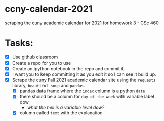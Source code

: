 # ccny-calendar-2021
scraping the cuny academic calendar for 2021 for homework 3 - CSc 460

# Tasks:
- [x] Use github classroom
- [x] Create a repo for you to use
- [x] Create an ipython notebook in the repo and commit it. 
- [x] I want you to keep committing it as you edit it so I can see it build up. 
- [x] Scrape the cuny Fall 2021 academic calendar site using the `requests` library, `beautiful soup` and `pandas`. 
    - [x] pandas data frame where the `index` column is a python `date`
    - [x] there should be a column for `day of the week` with variable label dow
        - *what the hell is a variable level dow?* 
    - [x] column called `text` with the explanation